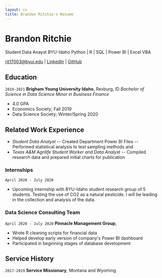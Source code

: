 ```yaml
---
layout: cv
title: Brandon Ritchie's Resume
---
```

# Brandon Ritchie
Student Data Anayst BYU-Idaho
Python | R | SQL | Power BI | Excel VBA

<div id="webaddress">
<a href="rit17003@byui.edu">rit17003@byui.edu</a>
| <a href="https://www.linkedin.com/in/brandon-k-ritchie">LinkedIn</a>
| <a href="https://github.com/brandonritchie">GitHub</a>
</div>

<!-- https://www.monique.tech/the-art-of-markdown -->

## Education

`2019-2021`
__Brigham Young University Idaho__, Rexburg, ID
_Bachelor of Science in Data Science_
_Minor in Business Finance_

- 4.0 GPA
- Economics Society; Fall 2019
- Data Science Society; Winter/Spring 2020

## Related Work Experience

- _Student Data Analyst_
-- Created Department Power BI Files
-- Performed statistical analysis to test sampling methods and 
- _Texas A&M Agrilife Student Worker and Data Analyst_
-- Compiled research data and prepared initial charts for publication

### Internships

`April 2020 - July 2020`
- Upcoming internship with BYU-Idaho student research group of 5 students. Testing the use of CO2 as a natural pesticide. I will be leading in the collection and analysis of the data.


### Data Science Consulting Team

`April 2020 - July 2020`
__Pinnacle Management Group__, 

- Wrote R cleaning scripts for financial data
- Helped develop early version of company's Power BI dashboard
- Participated in beginning stages of database development

## Service History

`2017-2019`
__Service Missionary__, Montana and Wyoming



<!-- ### Footer

Last updated: May 2013 -->



